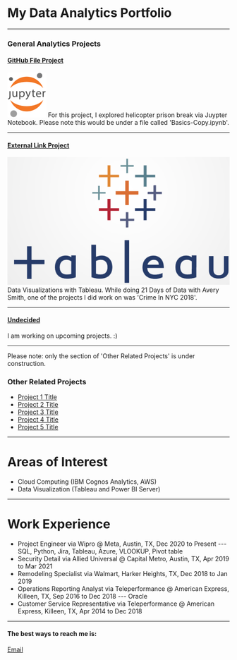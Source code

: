 # My Data Analytics Portfolio

---

### General Analytics Projects

#### [GitHub File Project](https://github.com/jamesjaixp/jamesleung1.github.io/tree/master/files)
[<img src="main-logo.svg"/>](https://github.com/jamesjaixp/jamesleung1.github.io/tree/master/files)
For this project, I explored helicopter prison break via Juypter Notebook. Please note this would be under a file called 'Basics-Copy.ipynb'.

---
#### [External Link Project](https://public.tableau.com/app/profile/james6596)
[<img src="LOGO-TABLEAU-Benchmark.png"/>](https://public.tableau.com/app/profile/james6596)
Data Visualizations with Tableau. While doing 21 Days of Data with Avery Smith, one of the projects I did work on was 'Crime In NYC 2018'.

---

#### [Undecided](/sample_project)
I am working on upcoming projects. :)

---

Please note: only the section of 'Other Related Projects' is under construction.

### Other Related Projects

- [Project 1 Title](http://example.com/)
- [Project 2 Title](http://example.com/)
- [Project 3 Title](http://example.com/)
- [Project 4 Title](http://example.com/)
- [Project 5 Title](http://example.com/)

---

# Areas of Interest

- Cloud Computing (IBM Cognos Analytics, AWS)
- Data Visualization (Tableau and Power BI Server)

---

# Work Experience

- Project Engineer via Wipro @ Meta, Austin, TX, Dec 2020 to Present
--- SQL, Python, Jira, Tableau, Azure, VLOOKUP, Pivot table
- Security Detail via Allied Universal @ Capital Metro, Austin, TX, Apr 2019 to Mar 2021
- Remodeling Specialist via Walmart, Harker Heights, TX, Dec 2018 to Jan 2019
- Operations Reporting Analyst via Teleperformance @ American Express, Killeen, TX, Sep 2016 to Dec 2018
--- Oracle
- Customer Service Representative via Teleperformance @ American Express, Killeen, TX, Apr 2014 to Dec 2018

---

#### The best ways to reach me is:

<a href="mailto:james.leung8688@gmail.com">Email</a> 

